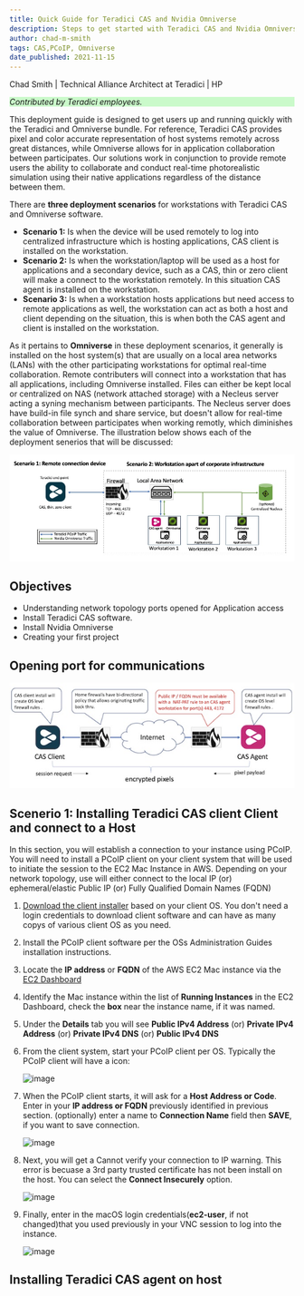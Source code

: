 ```yaml
---
title: Quick Guide for Teradici CAS and Nvidia Omniverse
description: Steps to get started with Teradici CAS and Nvidia Omniverse solution for remote collaboration
author: chad-m-smith
tags: CAS,PCoIP, Omniverse 
date_published: 2021-11-15
---
```


Chad Smith | Technical Alliance Architect at Teradici | HP

<p style="background-color:#CAFACA;"><i>Contributed by Teradici employees.</i></p>

This deployment guide is designed to get users up and running quickly with the Teradici and Omniverse bundle. For reference, Teradici CAS provides pixel and color accurate representation of host systems remotely across great distances, while Omniverse allows for in application collaboration between participates.  Our solutions work in conjunction to provide remote users the ability to collaborate and conduct real-time photorealistic simulation using their native applications regardless of the distance between them. 

There are **three deployment scenarios** for workstations with Teradici CAS and Omniverse software. 
+ **Scenario 1:** Is when the device will be used remotely to log into centralized infrastructure which is hosting applications, CAS client is installed on the workstation. 
+ **Scenario 2:** Is when the workstation/laptop will be used as a host for applications and a secondary device, such as a CAS, thin or zero client will make a connect to the workstation remotely. In this situation CAS agent is installed on the workstation. 
+ **Scenario 3:** Is when a workstation hosts applications but need access to remote applications as well, the workstation can act as both a host and client depending on the situation, this is when both the CAS agent and client is installed on the workstation.

As it pertains to **Omniverse** in these deployment scenarios, it generally is installed on the host system(s) that are usually on a local area networks (LANs) with the other participating workstations for optimal real-time collaboration. Remote contributers will connect into a workstation that has all applications, including Omniverse installed. Files can either be kept local or centralized on NAS (network attached storage) with a Necleus server acting a syning mechanism between participants. The Necleus server does have build-in file synch and share service, but doesn't allow for real-time collaboration between participates when working remotly, which diminishes the value of Omniverse. The illustration below shows each of the deployment senerios that will be discussed:

![image](https://github.com/ChadSmithTeradici/Teradici_CAS_Omniverse_deployment_guide/blob/main/images/QS-CASandOmniverseDiagram.jpg)

## Objectives

+ Understanding network topology ports opened for Application access
+ Install Teradici CAS software.
+ Install Nvidia Omniverse
+ Creating your first project

## Opening port for communications

![image](https://github.com/ChadSmithTeradici/Teradici_CAS_Omniverse_deployment_guide/blob/main/images/Firewall%20rules.jpg)

## Scenerio 1: Installing Teradici CAS client Client and connect to a Host
In this section, you will establish a connection to your instance using PCoIP. You will need to install a PCoIP client on your client system that will be used to initiate the session to the EC2 Mac Instance in AWS. Depending on your network topology, use will either connect to the local IP (or) ephemeral/elastic Public IP (or) Fully Qualified Domain Names (FQDN)

1. [Download the client installer](https://docs.teradici.com/find/product/software-and-mobile-clients) based on your client OS. You don't need a login credentials to download client software and can have as many copys of various client OS as you need.

1. Install the PCoIP client software per the OSs Administration Guides installation instructions.

1. Locate the **IP address** or **FQDN** of the AWS EC2 Mac instance via the [EC2 Dashboard](https://console.aws.amazon.com/ec2)

1. Identify the Mac instance within the list of **Running Instances** in the EC2 Dashboard, check the **box** near the instance name, if it was named.

1. Under the **Details** tab you will see **Public IPv4 Address** (or) **Private IPv4 Address** (or) **Private IPv4 DNS** (or) **Public IPv4 DNS**

1. From the client system, start your PCoIP client per OS. Typically the PCoIP client will have a icon:

    ![image](https://github.com/ChadSmithTeradici/TeradiciPCoIPonMACinAWS/blob/main/images/PCoIP_icon.jpg)

1. When the PCoIP client starts, it will ask for a **Host Address or Code**. Enter in your **IP address or FQDN** previously identified in previous section. (optionally) enter a name to **Connection Name** field then **SAVE**, if you want to save connection.

    ![image](https://github.com/ChadSmithTeradici/TeradiciPCoIPonMACinAWS/blob/main/images/PCoIP-Client.jpg)
    
1. Next, you will get a Cannot verify your connection to IP warning. This error is becuase a 3rd party trusted certificate has not been install on the host. You can select the **Connect Insecurely** option.
    
    ![image](https://github.com/ChadSmithTeradici/TeradiciPCoIPonMACinAWS/blob/main/images/PCoIP-Trusted.jpg)
    
1. Finally, enter in the macOS login credentials(**ec2-user**, if not changed)that you used previously in your VNC session to log into the instance.

    ![image](https://github.com/ChadSmithTeradici/TeradiciPCoIPonMACinAWS/blob/main/images/PCoIP-Auth.jpg)




## Installing Teradici CAS agent on host
